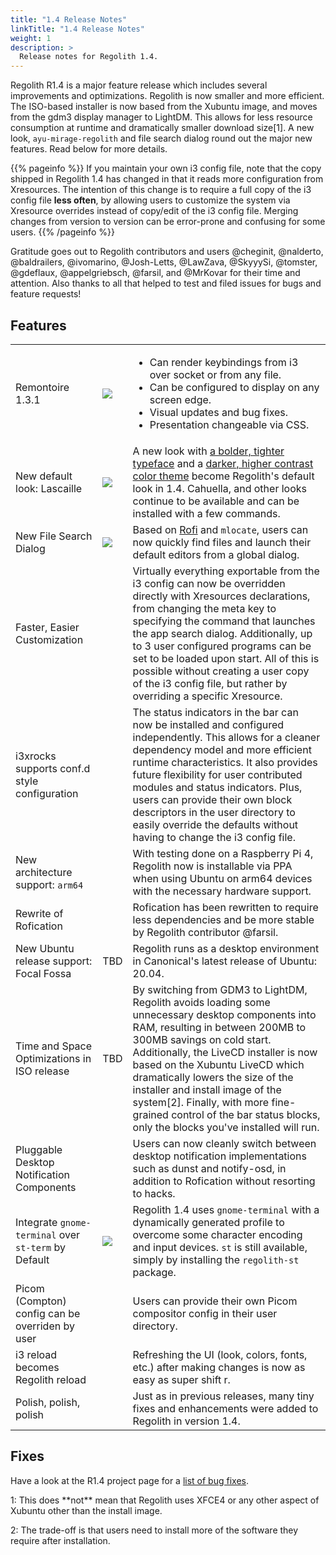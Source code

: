```yaml
---
title: "1.4 Release Notes"
linkTitle: "1.4 Release Notes"
weight: 1
description: >
  Release notes for Regolith 1.4.
---
```


Regolith R1.4 is a major feature release which includes several improvements and optimizations.  Regolith is now smaller and more efficient.  The ISO-based installer is now based from the Xubuntu image, and moves from the gdm3 display manager to LightDM.  This allows for less resource consumption at runtime and dramatically smaller download size[1]. A new look, `ayu-mirage-regolith` and file search dialog round out the major new features.  Read below for more details.

{{% pageinfo %}}
If you maintain your own i3 config file, note that the copy shipped in Regolith 1.4 has changed in that it reads more configuration from Xresources.  The intention of this change is to require a full copy of the i3 config file <b>less often</b>, by allowing users to customize the system via Xresource overrides instead of copy/edit of the i3 config file.  Merging changes from version to version can be error-prone and confusing for some users.
{{% /pageinfo %}}

Gratitude goes out to Regolith contributors and users @cheginit, @nalderto, @baldrailers, @ivomarino, @Josh-Letts, @LawZava, @SkyyySi, @tomster, @gdeflaux, @appelgriebsch, @farsil, and @MrKovar for their time and attention.  Also thanks to all that helped to test and filed issues for bugs and feature requests!

## Features

<table class="table">
    <tbody>
        <tr>
            <td>Remontoire 1.3.1</td>
            <td><a href="../regolith-remontoire-screenshot-131.png"><img class="shadow" src="../regolith-remontoire-screenshot-131.png"/></a></td>
            <td>
            <ul>
            <li>Can render keybindings from i3 over socket or from any file.</li>
            <li>Can be configured to display on any screen edge.</li>
            <li>Visual updates and bug fixes.</li>
            <li>Presentation changeable via CSS.</li>
            </ul>
            </td>
        </tr>
        <tr>
            <td>New default look: Lascaille</td>
            <td><a href="../regolith-screenshot-lascaille.png"><img class="shadow" src="../regolith-screenshot-lascaille.png"/></a></td>
            <td>A new look with <a href="https://www.jetbrains.com/lp/mono/">a bolder, tighter typeface</a> and a <a href="https://github.com/ayu-theme/ayu-colors">darker, higher contrast color theme</a> become Regolith's default look in 1.4.  Cahuella, and other looks continue to be available and can be installed with a few commands.</td>
        </tr>
        <tr>
            <td>New File Search Dialog</td>
            <td><a href="../regolith-screenshot-file-search.png"><img class="shadow" src="../regolith-screenshot-file-search.png"/></a></td>
            <td>Based on <a href="https://github.com/davatorium/rofi-scripts/tree/master/rofi-finder">Rofi</a> and <code>mlocate</code>, users can now quickly find files and launch their default editors from a global dialog.</td>
        </tr>
        <tr>
            <td>Faster, Easier Customization</td>
            <td></td>
            <td>Virtually everything exportable from the i3 config can now be overridden directly with Xresources declarations, from changing the meta key to specifying the command that launches the app search dialog.  Additionally, up to 3 user configured programs can be set to be loaded upon start.  All of this is possible without creating a user copy of the i3 config file, but rather by overriding a specific Xresource.</td>
        </tr>
        <tr>
            <td>i3xrocks supports conf.d style configuration</td>
            <td></td>
            <td>The status indicators in the bar can now be installed and configured independently.  This allows for a cleaner dependency model and more efficient runtime characteristics. It also provides future flexibility for user contributed modules and status indicators.  Plus, users can provide their own block descriptors in the user directory to easily override the defaults without having to change the i3 config file.</td>
        </tr>
        <tr>
            <td>New architecture support: <code>arm64</code></td>
            <td></td>
            <td>With testing done on a Raspberry Pi 4, Regolith now is installable via PPA when using Ubuntu on arm64 devices with the necessary hardware support.</td>
        </tr>
        <tr>
            <td>Rewrite of Rofication</td>
            <td></td>
            <td>Rofication has been rewritten to require less dependencies and be more stable by Regolith contributor @farsil.</td>
        </tr>
        <tr>
            <td>New Ubuntu release support: Focal Fossa</td>
            <td>TBD</td>
            <td>Regolith runs as a desktop environment in Canonical's latest release of Ubuntu: 20.04.</td>
        </tr>
        <tr>
            <td>Time and Space Optimizations in ISO release</td>
            <td>TBD</td>
            <td>By switching from GDM3 to LightDM, Regolith avoids loading some unnecessary desktop components into RAM, resulting in between 200MB to 300MB savings on cold start.  Additionally, the LiveCD installer is now based on the Xubuntu LiveCD which dramatically lowers the size of the installer and install image of the system[2].  Finally, with more fine-grained control of the bar status blocks, only the blocks you've installed will run.</td>
        </tr>
        <tr>
            <td>Pluggable Desktop Notification Components</td>
            <td></td>
            <td>Users can now cleanly switch between desktop notification implementations such as dunst and notify-osd, in addition to Rofication without resorting to hacks.</td>
        </tr>
        <tr>
            <td>Integrate <code>gnome-terminal</code> over <code>st-term</code> by Default</td>
            <td><a href="../regolith-screenshot-gnome-terminal.png"><img class="shadow" src="../regolith-screenshot-gnome-terminal.png"/></a></td>
            <td>Regolith 1.4 uses <code>gnome-terminal</code> with a dynamically generated profile to overcome some character encoding and input devices.  <code>st</code> is still available, simply by installing the <code>regolith-st</code> package.</td>
        </tr>
        <tr>
            <td>Picom (Compton) config can be overriden by user</td>
            <td></td>
            <td>Users can provide their own Picom compositor config in their user directory.</td>
        </tr>
        <tr>
            <td>i3 reload becomes Regolith reload</td>
            <td></td>
            <td>Refreshing the UI (look, colors, fonts, etc.) after making changes is now as easy as <span class="text-nowrap"><span class="badge badge-warning">super</span> <span class="badge badge-warning">shift</span> <span class="badge badge-warning">r</span></span>.</td>
        </tr>
        <tr>
            <td>Polish, polish, polish</td>
            <td></td>
            <td>Just as in previous releases, many tiny fixes and enhancements were added to Regolith in version 1.4.</td>
        </tr>
    </tbody>
</table>

## Fixes

Have a look at the R1.4 project page for a [list of bug fixes](https://github.com/orgs/regolith-linux/projects/11).


<p>1: This does **not** mean that Regolith uses XFCE4 or any other aspect of Xubuntu other than the install image.</p>
<p>2: The trade-off is that users need to install more of the software they require after installation.</p>